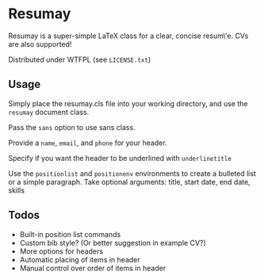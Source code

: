 # Resumay

Resumay is a super-simple LaTeX class for a clear, concise resum\\\'e.
CVs are also supported!

Distributed under WTFPL (see `LICENSE.txt`)

## Usage

Simply place the resumay.cls file into your working directory, and use the
`resumay` document class.

Pass the `sans` option to use sans class.

Provide a `name`, `email`, and `phone` for your header.

Specify if you want the header to be underlined with `underlinetitle`

Use the `positionlist` and `positionenv` environments to create a bulleted list
or a simple paragraph. Take optional arguments: title, start date, end date,
skills

## Todos

* Built-in position list commands
* Custom bib style? (Or better suggestion in example CV?)
* More options for headers
* Automatic placing of items in header
* Manual control over order of items in header
